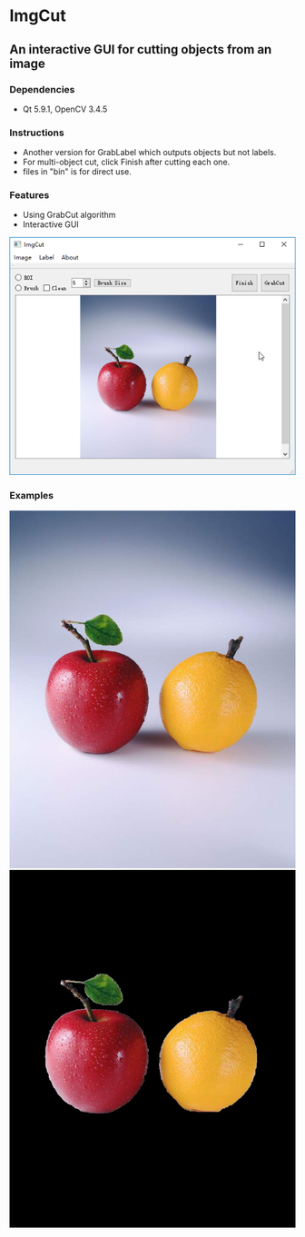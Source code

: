 # ImgCut 

## An interactive GUI for cutting objects from an image

### Dependencies

* Qt 5.9.1, OpenCV 3.4.5

### Instructions

* Another version for GrabLabel which outputs objects but not labels.
* For multi-object cut, click Finish after cutting each one.
* files in "bin" is for direct use.

### Features

* Using GrabCut algorithm
* Interactive GUI

![](/Examples/GUI.png)

### Examples

![](/Examples/demo.jpg)
![](/Examples/res.jpg)
